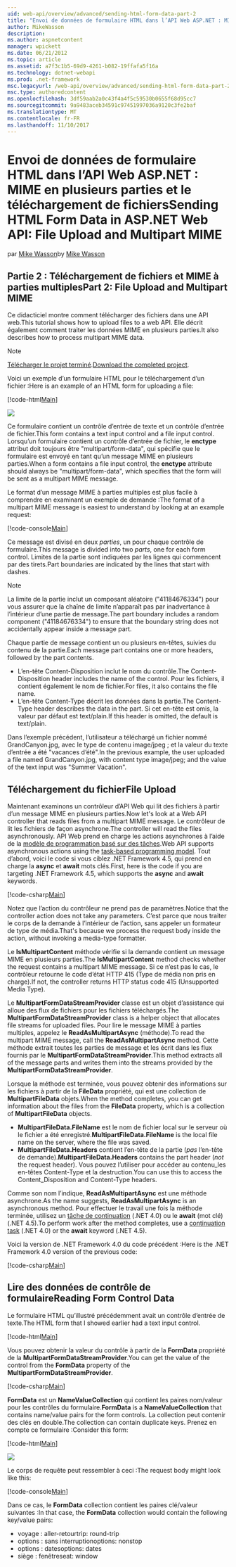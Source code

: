 ```yaml
---
uid: web-api/overview/advanced/sending-html-form-data-part-2
title: "Envoi de données de formulaire HTML dans l’API Web ASP.NET : MIME en plusieurs parties et le téléchargement de fichiers | Documents Microsoft"
author: MikeWasson
description: 
ms.author: aspnetcontent
manager: wpickett
ms.date: 06/21/2012
ms.topic: article
ms.assetid: a7f3c1b5-69d9-4261-b082-19ffafa5f16a
ms.technology: dotnet-webapi
ms.prod: .net-framework
msc.legacyurl: /web-api/overview/advanced/sending-html-form-data-part-2
msc.type: authoredcontent
ms.openlocfilehash: 3df59aab2a0c43f4a4f5c59530b0655f68d95cc7
ms.sourcegitcommit: 9a9483aceb34591c97451997036a9120c3fe2baf
ms.translationtype: MT
ms.contentlocale: fr-FR
ms.lasthandoff: 11/10/2017
---
```

<a name="sending-html-form-data-in-aspnet-web-api-file-upload-and-multipart-mime"></a><span data-ttu-id="62444-102">Envoi de données de formulaire HTML dans l’API Web ASP.NET : MIME en plusieurs parties et le téléchargement de fichiers</span><span class="sxs-lookup"><span data-stu-id="62444-102">Sending HTML Form Data in ASP.NET Web API: File Upload and Multipart MIME</span></span>
====================
<span data-ttu-id="62444-103">par [Mike Wasson](https://github.com/MikeWasson)</span><span class="sxs-lookup"><span data-stu-id="62444-103">by [Mike Wasson](https://github.com/MikeWasson)</span></span>

## <a name="part-2-file-upload-and-multipart-mime"></a><span data-ttu-id="62444-104">Partie 2 : Téléchargement de fichiers et MIME à parties multiples</span><span class="sxs-lookup"><span data-stu-id="62444-104">Part 2: File Upload and Multipart MIME</span></span>

<span data-ttu-id="62444-105">Ce didacticiel montre comment télécharger des fichiers dans une API web.</span><span class="sxs-lookup"><span data-stu-id="62444-105">This tutorial shows how to upload files to a web API.</span></span> <span data-ttu-id="62444-106">Elle décrit également comment traiter les données MIME en plusieurs parties.</span><span class="sxs-lookup"><span data-stu-id="62444-106">It also describes how to process multipart MIME data.</span></span>

> [!NOTE]
> <span data-ttu-id="62444-107">[Télécharger le projet terminé](https://code.msdn.microsoft.com/ASPNET-Web-API-File-Upload-a8c0fb0d).</span><span class="sxs-lookup"><span data-stu-id="62444-107">[Download the completed project](https://code.msdn.microsoft.com/ASPNET-Web-API-File-Upload-a8c0fb0d).</span></span>


<span data-ttu-id="62444-108">Voici un exemple d’un formulaire HTML pour le téléchargement d’un fichier :</span><span class="sxs-lookup"><span data-stu-id="62444-108">Here is an example of an HTML form for uploading a file:</span></span>

[!code-html[Main](sending-html-form-data-part-2/samples/sample1.html)]

![](sending-html-form-data-part-2/_static/image1.png)

<span data-ttu-id="62444-109">Ce formulaire contient un contrôle d’entrée de texte et un contrôle d’entrée de fichier.</span><span class="sxs-lookup"><span data-stu-id="62444-109">This form contains a text input control and a file input control.</span></span> <span data-ttu-id="62444-110">Lorsqu’un formulaire contient un contrôle d’entrée de fichier, le **enctype** attribut doit toujours être &quot;multipart/form-data&quot;, qui spécifie que le formulaire est envoyé en tant qu’un message MIME en plusieurs parties.</span><span class="sxs-lookup"><span data-stu-id="62444-110">When a form contains a file input control, the **enctype** attribute should always be &quot;multipart/form-data&quot;, which specifies that the form will be sent as a multipart MIME message.</span></span>

<span data-ttu-id="62444-111">Le format d’un message MIME à parties multiples est plus facile à comprendre en examinant un exemple de demande :</span><span class="sxs-lookup"><span data-stu-id="62444-111">The format of a multipart MIME message is easiest to understand by looking at an example request:</span></span>

[!code-console[Main](sending-html-form-data-part-2/samples/sample2.cmd)]

<span data-ttu-id="62444-112">Ce message est divisé en deux *parties*, un pour chaque contrôle de formulaire.</span><span class="sxs-lookup"><span data-stu-id="62444-112">This message is divided into two *parts*, one for each form control.</span></span> <span data-ttu-id="62444-113">Limites de la partie sont indiquées par les lignes qui commencent par des tirets.</span><span class="sxs-lookup"><span data-stu-id="62444-113">Part boundaries are indicated by the lines that start with dashes.</span></span>

> [!NOTE]
> <span data-ttu-id="62444-114">La limite de la partie inclut un composant aléatoire (&quot;41184676334&quot;) pour vous assurer que la chaîne de limite n’apparaît pas par inadvertance à l’intérieur d’une partie de message.</span><span class="sxs-lookup"><span data-stu-id="62444-114">The part boundary includes a random component (&quot;41184676334&quot;) to ensure that the boundary string does not accidentally appear inside a message part.</span></span>


<span data-ttu-id="62444-115">Chaque partie de message contient un ou plusieurs en-têtes, suivies du contenu de la partie.</span><span class="sxs-lookup"><span data-stu-id="62444-115">Each message part contains one or more headers, followed by the part contents.</span></span>

- <span data-ttu-id="62444-116">L’en-tête Content-Disposition inclut le nom du contrôle.</span><span class="sxs-lookup"><span data-stu-id="62444-116">The Content-Disposition header includes the name of the control.</span></span> <span data-ttu-id="62444-117">Pour les fichiers, il contient également le nom de fichier.</span><span class="sxs-lookup"><span data-stu-id="62444-117">For files, it also contains the file name.</span></span>
- <span data-ttu-id="62444-118">L’en-tête Content-Type décrit les données dans la partie.</span><span class="sxs-lookup"><span data-stu-id="62444-118">The Content-Type header describes the data in the part.</span></span> <span data-ttu-id="62444-119">Si cet en-tête est omis, la valeur par défaut est text/plain.</span><span class="sxs-lookup"><span data-stu-id="62444-119">If this header is omitted, the default is text/plain.</span></span>

<span data-ttu-id="62444-120">Dans l’exemple précédent, l’utilisateur a téléchargé un fichier nommé GrandCanyon.jpg, avec le type de contenu image/jpeg ; et la valeur du texte d’entrée a été &quot;vacances d’été&quot;.</span><span class="sxs-lookup"><span data-stu-id="62444-120">In the previous example, the user uploaded a file named GrandCanyon.jpg, with content type image/jpeg; and the value of the text input was &quot;Summer Vacation&quot;.</span></span>

## <a name="file-upload"></a><span data-ttu-id="62444-121">Téléchargement du fichier</span><span class="sxs-lookup"><span data-stu-id="62444-121">File Upload</span></span>

<span data-ttu-id="62444-122">Maintenant examinons un contrôleur d’API Web qui lit des fichiers à partir d’un message MIME en plusieurs parties.</span><span class="sxs-lookup"><span data-stu-id="62444-122">Now let's look at a Web API controller that reads files from a multipart MIME message.</span></span> <span data-ttu-id="62444-123">Le contrôleur de lit les fichiers de façon asynchrone.</span><span class="sxs-lookup"><span data-stu-id="62444-123">The controller will read the files asynchronously.</span></span> <span data-ttu-id="62444-124">API Web prend en charge les actions asynchrones à l’aide de la [modèle de programmation basé sur des tâches](https://msdn.microsoft.com/library/dd460693.aspx).</span><span class="sxs-lookup"><span data-stu-id="62444-124">Web API supports asynchronous actions using the [task-based programming model](https://msdn.microsoft.com/library/dd460693.aspx).</span></span> <span data-ttu-id="62444-125">Tout d’abord, voici le code si vous ciblez .NET Framework 4.5, qui prend en charge la **async** et **await** mots clés.</span><span class="sxs-lookup"><span data-stu-id="62444-125">First, here is the code if you are targeting .NET Framework 4.5, which supports the **async** and **await** keywords.</span></span>

[!code-csharp[Main](sending-html-form-data-part-2/samples/sample3.cs)]

<span data-ttu-id="62444-126">Notez que l’action du contrôleur ne prend pas de paramètres.</span><span class="sxs-lookup"><span data-stu-id="62444-126">Notice that the controller action does not take any parameters.</span></span> <span data-ttu-id="62444-127">C’est parce que nous traiter le corps de la demande à l’intérieur de l’action, sans appeler un formateur de type de média.</span><span class="sxs-lookup"><span data-stu-id="62444-127">That's because we process the request body inside the action, without invoking a media-type formatter.</span></span>

<span data-ttu-id="62444-128">Le **IsMultipartContent** méthode vérifie si la demande contient un message MIME en plusieurs parties.</span><span class="sxs-lookup"><span data-stu-id="62444-128">The **IsMultipartContent** method checks whether the request contains a multipart MIME message.</span></span> <span data-ttu-id="62444-129">Si ce n’est pas le cas, le contrôleur retourne le code d’état HTTP 415 (Type de média non pris en charge).</span><span class="sxs-lookup"><span data-stu-id="62444-129">If not, the controller returns HTTP status code 415 (Unsupported Media Type).</span></span>

<span data-ttu-id="62444-130">Le **MultipartFormDataStreamProvider** classe est un objet d’assistance qui alloue des flux de fichiers pour les fichiers téléchargés.</span><span class="sxs-lookup"><span data-stu-id="62444-130">The **MultipartFormDataStreamProvider** class is a helper object that allocates file streams for uploaded files.</span></span> <span data-ttu-id="62444-131">Pour lire le message MIME à parties multiples, appelez le **ReadAsMultipartAsync** (méthode).</span><span class="sxs-lookup"><span data-stu-id="62444-131">To read the multipart MIME message, call the **ReadAsMultipartAsync** method.</span></span> <span data-ttu-id="62444-132">Cette méthode extrait toutes les parties de message et les écrit dans les flux fournis par le **MultipartFormDataStreamProvider**.</span><span class="sxs-lookup"><span data-stu-id="62444-132">This method extracts all of the message parts and writes them into the streams provided by the **MultipartFormDataStreamProvider**.</span></span>

<span data-ttu-id="62444-133">Lorsque la méthode est terminée, vous pouvez obtenir des informations sur les fichiers à partir de la **FileData** propriété, qui est une collection de **MultipartFileData** objets.</span><span class="sxs-lookup"><span data-stu-id="62444-133">When the method completes, you can get information about the files from the **FileData** property, which is a collection of **MultipartFileData** objects.</span></span>

- <span data-ttu-id="62444-134">**MultipartFileData.FileName** est le nom de fichier local sur le serveur où le fichier a été enregistré.</span><span class="sxs-lookup"><span data-stu-id="62444-134">**MultipartFileData.FileName** is the local file name on the server, where the file was saved.</span></span>
- <span data-ttu-id="62444-135">**MultipartFileData.Headers** contient l’en-tête de la partie (*pas* l’en-tête de demande).</span><span class="sxs-lookup"><span data-stu-id="62444-135">**MultipartFileData.Headers** contains the part header (*not* the request header).</span></span> <span data-ttu-id="62444-136">Vous pouvez l’utiliser pour accéder au contenu\_les en-têtes Content-Type et la destruction.</span><span class="sxs-lookup"><span data-stu-id="62444-136">You can use this to access the Content\_Disposition and Content-Type headers.</span></span>

<span data-ttu-id="62444-137">Comme son nom l’indique, **ReadAsMultipartAsync** est une méthode asynchrone.</span><span class="sxs-lookup"><span data-stu-id="62444-137">As the name suggests, **ReadAsMultipartAsync** is an asynchronous method.</span></span> <span data-ttu-id="62444-138">Pour effectuer le travail une fois la méthode terminée, utilisez un [tâche de continuation](https://msdn.microsoft.com/en-us/library/ee372288.aspx) (.NET 4.0) ou le **await** (mot clé) (.NET 4.5).</span><span class="sxs-lookup"><span data-stu-id="62444-138">To perform work after the method completes, use a [continuation task](https://msdn.microsoft.com/en-us/library/ee372288.aspx) (.NET 4.0) or the **await** keyword (.NET 4.5).</span></span>

<span data-ttu-id="62444-139">Voici la version de .NET Framework 4.0 du code précédent :</span><span class="sxs-lookup"><span data-stu-id="62444-139">Here is the .NET Framework 4.0 version of the previous code:</span></span>

[!code-csharp[Main](sending-html-form-data-part-2/samples/sample4.cs)]

## <a name="reading-form-control-data"></a><span data-ttu-id="62444-140">Lire des données de contrôle de formulaire</span><span class="sxs-lookup"><span data-stu-id="62444-140">Reading Form Control Data</span></span>

<span data-ttu-id="62444-141">Le formulaire HTML qu’illustré précédemment avait un contrôle d’entrée de texte.</span><span class="sxs-lookup"><span data-stu-id="62444-141">The HTML form that I showed earlier had a text input control.</span></span>

[!code-html[Main](sending-html-form-data-part-2/samples/sample5.html)]

<span data-ttu-id="62444-142">Vous pouvez obtenir la valeur du contrôle à partir de la **FormData** propriété de la **MultipartFormDataStreamProvider**.</span><span class="sxs-lookup"><span data-stu-id="62444-142">You can get the value of the control from the **FormData** property of the **MultipartFormDataStreamProvider**.</span></span>

[!code-csharp[Main](sending-html-form-data-part-2/samples/sample6.cs?highlight=15)]

<span data-ttu-id="62444-143">**FormData** est un **NameValueCollection** qui contient les paires nom/valeur pour les contrôles du formulaire.</span><span class="sxs-lookup"><span data-stu-id="62444-143">**FormData** is a **NameValueCollection** that contains name/value pairs for the form controls.</span></span> <span data-ttu-id="62444-144">La collection peut contenir des clés en double.</span><span class="sxs-lookup"><span data-stu-id="62444-144">The collection can contain duplicate keys.</span></span> <span data-ttu-id="62444-145">Prenez en compte ce formulaire :</span><span class="sxs-lookup"><span data-stu-id="62444-145">Consider this form:</span></span>

[!code-html[Main](sending-html-form-data-part-2/samples/sample7.html)]

![](sending-html-form-data-part-2/_static/image2.png)

<span data-ttu-id="62444-146">Le corps de requête peut ressembler à ceci :</span><span class="sxs-lookup"><span data-stu-id="62444-146">The request body might look like this:</span></span>

[!code-console[Main](sending-html-form-data-part-2/samples/sample8.cmd)]

<span data-ttu-id="62444-147">Dans ce cas, le **FormData** collection contient les paires clé/valeur suivantes :</span><span class="sxs-lookup"><span data-stu-id="62444-147">In that case, the **FormData** collection would contain the following key/value pairs:</span></span>

- <span data-ttu-id="62444-148">voyage : aller-retour</span><span class="sxs-lookup"><span data-stu-id="62444-148">trip: round-trip</span></span>
- <span data-ttu-id="62444-149">options : sans interruption</span><span class="sxs-lookup"><span data-stu-id="62444-149">options: nonstop</span></span>
- <span data-ttu-id="62444-150">options : dates</span><span class="sxs-lookup"><span data-stu-id="62444-150">options: dates</span></span>
- <span data-ttu-id="62444-151">siège : fenêtre</span><span class="sxs-lookup"><span data-stu-id="62444-151">seat: window</span></span>
